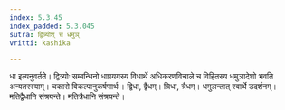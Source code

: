 ```yaml
---
index: 5.3.45
index_padded: 5.3.045
sutra: द्वित्र्योश् च धमुञ्
vritti: kashika

---
```

धा इत्यनुवर्तते। द्वित्र्योः सम्बन्धिनो धाप्रययस्य विधार्थे अधिकरणविचाले च विहितस्य धमुञादेशो भवति अन्यतरस्याम्। चकारो विकल्पानुकर्षणार्थः। द्विधा, द्वैधम्। त्रिधा, त्रैधम्। धमुञन्तात् स्वार्थे डदर्शनम्। मतिद्वैधानि संश्रयन्ते। मतित्रैधानि संश्रयन्ते।